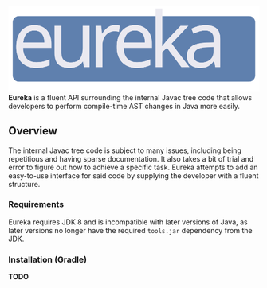 ![eureka](https://github.com/project-transparent/eureka/blob/main/logo.svg)
<br>
**Eureka** is a fluent API surrounding the internal Javac tree code that allows developers to perform compile-time AST changes in Java more easily.

## Overview
The internal Javac tree code is subject to many issues, including being repetitious and having sparse documentation. It also takes a bit of trial and error to figure out how to achieve a specific task.
Eureka attempts to add an easy-to-use interface for said code by supplying the developer with a fluent structure.

### Requirements
Eureka requires JDK 8 and is incompatible with later versions of Java, as later versions no longer have the required `tools.jar` dependency from the JDK.

### Installation (Gradle)
**TODO**
